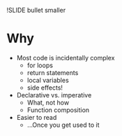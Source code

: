 !SLIDE bullet smaller

# Why

* Most code is incidentally complex
  * for loops
  * return statements
  * local variables
  * side effects!
* Declarative vs. imperative
  * What, not how
  * Function composition
* Easier to read
  * ...Once you get used to it